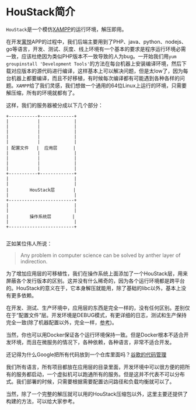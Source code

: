 # HouStack简介

`HouStack`是一个模仿[XAMPP](https://www.apachefriends.org/zh_cn/index.html)的运行环境，解压即用。

在开发[寓悦](https://www.houpix.com)APP的过程中，我们后端主要用到了PHP、java、python、nodejs、go等语言，开发、测试、灰度、线上环境有一个基本的要求是程序运行环境必需一致，应该杜绝因为类似PHP版本不一致导致的人为bug。一开始我们用`yum groupinstall 'Development Tools'`的方法在每台机器上安装编译环境，然后下载对应版本的源代码进行编译，这样基本上可以解决问题，但是太low了，因为每台机器上都要编译，而且不好移植，有时候每次编译都有可能遇到各种各样的问题。`XAMPP`给了我们灵感，我们想做一个通用的64位Linux上运行的环境，只需要解压缩，所有的环境就都有了。

这样，我们的服务器被分成以下几个部分：

```
+-----------+-------------+
|           |             |
|           |             |
|           |             |
|           |             |
|           |             |
| 配置文件   |  应用层      |
|           |             |
|           |             |
|           |             |
|           |             |
+-----------+-------------+
|                         |
|                         |
|        HouStack层       |
|                         |
+-------------------------+
|                         |
|                         |
|        操作系统层        |
|                         |
+-------------------------+


```

正如某位伟人所说：

> Any problem  in computer science can be solved by anther layer of indirection.

为了增加应用层的可移植性，我们在操作系统上面添加了一个HouStack层，用来屏蔽各个发行版本的区别。这并没有什么稀奇的，因为各个运行环境都是跨平台的。HouStack的意义在于，它本身解压就能用，除了基础的libc以外，基本上没有更多依赖。

在开发、测试、生产环境中，应用层的东西是完全一样的，没有任何区别。差别仅在于“配置文件”层。开发环境是DEBUG模式，有更详细的日志，测试和生产保持完全一致(除了机器配置以外，完全一样，[参考](http://www.gfzj.us/2016/07/11/info-in-url.html))。

当然，你也可以用Docker保证各个运行环境保持一致。但是Docker根本不适合开发环境，而且在微服务的情况下，各种依赖，各种语言，非常不适合开发。

还记得为什么Google把所有代码放到一个仓库里面吗？[谷歌的代码管理](http://www.ruanyifeng.com/blog/2016/07/google-monolithic-source-repository.html)

我们所有语言，所有项目都放在应用层的目录里面，开发环境中可以很方便的把所有的服务都启动，一个虚拟机可以跑通所有的服务。但是这并不代表不可以分布式。我们部署的时候，只需要根据需要配置访问路径和负载均衡就可以了。

当然，除了一个完整的解压就可以用的HouStack压缩包以外，这里主要还提供了构建的方法，可以给大家参考。